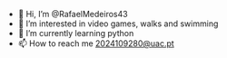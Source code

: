 - 👋 Hi, I’m @RafaelMedeiros43
- 👀 I’m interested in video games, walks and swimming
- 🌱 I’m currently learning python
- 📫 How to reach me 2024109280@uac.pt


<!---
RafaelMedeiros43/RafaelMedeiros43 is a ✨ special ✨ repository because its `README.md` (this file) appears on your GitHub profile.
You can click the Preview link to take a look at your changes.
--->
